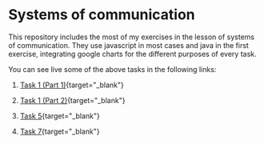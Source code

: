 # Systems of communication

This repository includes the most of my exercises in the lesson of systems of communication. They use javascript in most cases and java in the first exercise, integrating google charts for the different purposes of every task.

You can see live some of the above tasks in the following links:

1. [Task 1 (Part 1)](http://19172.byethost11.com/mysite/projects/virtualask1a.html){target="_blank"}

2. [Task 1 (Part 2)](http://19172.byethost11.com/mysite/projects/virtualask1b.html){target="_blank"}

3. [Task 5](http://19172.byethost11.com/mysite/virtualask5.html){target="_blank"}

4. [Task 7](http://19172.byethost11.com/mysite/virtualask7.html){target="_blank"}

 